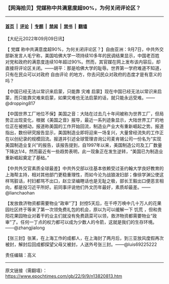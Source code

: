 ### 【网海拾贝】党媒称中共满意度超90%，为何关闭评论区？

---

#### [首页](../../../..?n13820813) &nbsp;|&nbsp; [评论](../../../../../epoch-comment?n13820813) &nbsp;|&nbsp; [专题](../../../../../epoch-special?n13820813) &nbsp;|&nbsp; [禁闻](../../../../../epoch-news?n13820813) &nbsp;|&nbsp; [禁书](../../../../../books?n13820813) &nbsp;|&nbsp; [翻墙](https://github.com/gfw-breaker/nogfw/blob/master/README.md?n13820813)


<div class="post_content" id="artbody" itemprop="articleBody">
 <!-- article content begin -->
 <p>
  【大纪元2022年09月09日讯】
 </p>
 <p>
  【
  <ok href="https://www.epochtimes.com/gb/tag/%E5%85%9A%E5%AA%92.html">
   党媒
  </ok>
  称中共满意度超90%，为何关闭评论区？】自由亚洲：9月7日，中共外交部新发言人毛宁称，美国哈佛大学一项持续10多年的民调结果显示，中国老百姓对党和政府的满意度连续10年超过90%。然而，其官媒在网上发布该内容后，却直接将评论区关闭。——胡平：那是哈佛大学的耻辱。世界第一学府难道不知道，只有在民众可以对政府
  <ok href="https://www.epochtimes.com/gb/tag/%E8%87%AA%E7%94%B1%E8%AF%84%E8%AE%BA.html">
   自由评论
  </ok>
  的地方，你去问民众对政府的态度才是有意义的吗？
 </p>
 <p>
  【中国已经无法以常识来启蒙，只能靠
  <ok href="https://www.epochtimes.com/gb/tag/%E7%81%BE%E9%9A%BE.html">
   灾难
  </ok>
  启蒙】现在中国已经无法以常识来启蒙，而只能靠灾难来启蒙，如果灾难也无法启蒙的话，就只能永远受难。——@dropping817
 </p>
 <p>
  【中国世界工厂地位不保】美国之音：大陆在过去几十年间被称为世界工厂，但局势正出现变化，根据《美国之音》报导，最近一系列迹象显示，大陆世界工厂的地位正在被撼动，报道称美国的工作开始回流，制造业产业大有重新崛起之势。报道指出，数份研究报告显示，美国制造业即将迎来一场复兴，大量曾经流失的工作正在以创纪录的规模回流。报道并引述全球管理咨询公司麦肯锡公司一份名为“实现美国制造业复兴”的报告，该报告提到，自1997年以来，美国制造公司及工厂数量下降达1/4，然而最近有一些趋势表明，此一现象正在发生逆转，“美国已为制造业重新崛起奠定了基础。”
 </p>
 <p>
  【中共外交官素质全球最差】中共外交部以往基本依赖受过圣约翰大学良好教育的上海帮主持，相对其他部门更稳重理性，而如今沦为战狼泼妇部；像徐学渊公使这样骂脏话，村妇都骂不出口，赵立坚编瞎话也是无耻之极，部长王毅出口便恶言相向，都是投习近平所好。前同事评说他们外文历年最好，素质却最差。——@lianchaohan
 </p>
 <p>
  【发放救济物资都需要物业“政审”了】封控5天后，在千呼万唤中几十万人的花果园社区终于等来了第一次领免费礼包的机会，原以为可以缓解一下
  <ok href="https://www.epochtimes.com/gb/tag/%E9%A5%A5%E8%8D%92.html">
   饥荒
  </ok>
  ，但和贵阳花果园物业对着干的业主们就没有免费蔬菜可以领，救济物资都需要物业“政审”了。任何一丁点的权力都可以成为少数人的令箭，这就是我们的生存环境。——@zhangjialong
 </p>
 <p>
  【张三封】张某，在上海工作的成都人，在上海封了两月后，到三亚放风度假再次被封，解封后回成都探望父母又被封，人送外号张三封。——@luis69225222
 </p>
 <p>
  责任编辑：高义
 </p>
 <!-- article content end -->
 <div id="below_article_ad">
 </div>
</div>


---

原文链接（需翻墙）：https://www.epochtimes.com/gb/22/9/9/n13820813.htm